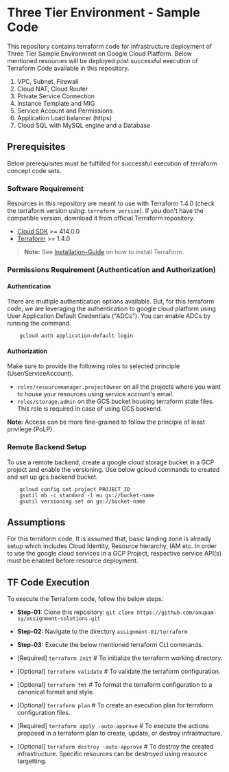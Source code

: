 # Three Tier Environment - Sample Code
This repository contains terraform code for infrastructure deployment of Three Tier Sample Environment on Google Cloud Platform. Below mentioned resources will be deployed post successful execution of Terraform Code available in this repository.

1. VPC, Subnet, Firewall
2. Cloud NAT, Cloud Router
3. Private Service Connection
4. Instance Template and MIG
5. Service Account and Permissions
6. Application Load balancer (https)
7. Cloud SQL with MySQL engine and a Database

## Prerequisites
Below prerequisites must be fulfilled for successful execution of terraform concept code sets.

### Software Requirement
Resources in this repository are meant to use with Terraform 1.4.0 (check the terraform version using: `terraform version`). If you don't have the compatible version, download it from official Terraform repository.

-   [Cloud SDK](https://cloud.google.com/sdk/install) >= 414.0.0
-   [Terraform](https://www.terraform.io/downloads.html) >= 1.4.0

> **Note:** 
> See [Installation-Guide](https://gist.github.com/anupam-sy/7458df6506e8e3cfb28c0ff56fab546a) on how to install Terraform.

### Permissions Requirement (Authentication and Authorization)
#### Authentication
There are multiple authentication options available. But, for this terraform code, we are leveraging the authentication to google cloud platform using User Application Default Credentials ("ADCs"). You can enable ADCs by running the command.

```
    gcloud auth application-default login
```

#### Authorization
Make sure to provide the following roles to selected principle (User/ServiceAccount).
- `roles/resourcemanager.projectOwner` on all the projects where you want to house your resources using service account's email.
- `roles/storage.admin` on the GCS bucket housing terraform state files. This role is required in case of using GCS backend.

**Note:** Access can be more fine-grained to follow the principle of least privilege (PoLP).

### Remote Backend Setup
To use a remote backend, create a google cloud storage bucket in a GCP project and enable the versioning. Use below gcloud commands to created and set up gcs backend bucket.

```
    gcloud config set project PROJECT_ID
    gsutil mb -c standard -l eu gs://bucket-name
    gsutil versioning set on gs://bucket-name
```

## Assumptions
For this terraform code, It is assumed that, basic landing zone is already setup which includes Cloud Identity, Resource hierarchy, IAM etc. In order to use the google cloud services in a GCP Project, respective service API(s) must be enabled before resource deployment.

## TF Code Execution
To execute the Terraform code, follow the below steps:

- **Step-01:** Clone this repository: `git clone https://github.com/anupam-sy/assignment-solutions.git`
- **Step-02:** Navigate to the directory `assignment-01/terraform`
- **Step-03:** Execute the below mentioned terraform CLI commands.

-   [Required] `terraform init` # To initialize the terraform working directory.
-   [Optional] `terraform validate` # To validate the terraform configuration.
-   [Optional] `terraform fmt` # To format the terraform configuration to a canonical format and style.
-   [Optional] `terraform plan` # To create an execution plan for terraform configuration files.
-   [Required] `terraform apply -auto-approve` # To execute the actions proposed in a terraform plan to create, update, or destroy infrastructure.
-   [Optional] `terraform destroy -auto-approve` # To destroy the created infrastructure. Specific resources can be destroyed using resource targetting.
